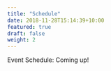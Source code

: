```yaml
---
title: "Schedule"
date: 2018-11-28T15:14:39+10:00
featured: true
draft: false
weight: 2
---
```


Event Schedule: Coming up!
